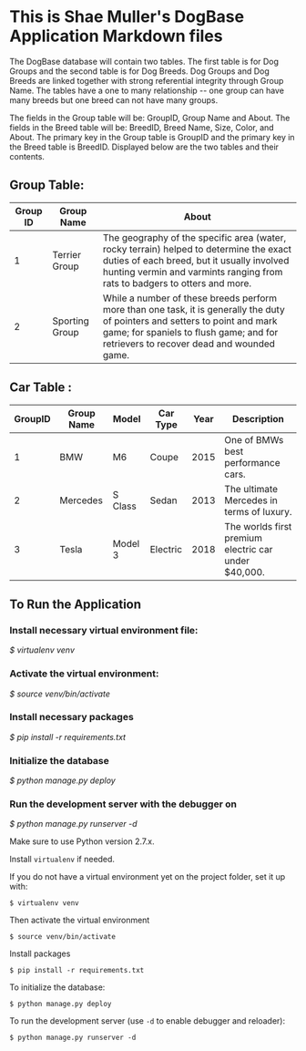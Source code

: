 # This is Shae Muller's DogBase Application Markdown files

The DogBase database will contain two tables. The first table is for Dog Groups and the second table is for Dog Breeds. Dog Groups and Dog Breeds are linked together with strong referential integrity through Group Name. The tables have a one to many relationship -- one group can have many breeds but one breed can not have many groups.

The fields in the Group table will be: GroupID, Group Name and About. The fields in the Breed table will be: BreedID, Breed Name, Size, Color, and About. The primary key in the Group table is GroupID and the primary key in the Breed table is BreedID. Displayed below are the two tables and their contents.

## Group Table:

Group ID |     Group Name   | About
---------|------------------|-----------------------------------
1        |  Terrier Group   |The geography of the specific area (water, rocky terrain) helped to determine the exact duties of each breed, but it usually involved hunting vermin and varmints ranging from rats to badgers to otters and more.
2        |  Sporting Group  |While a number of these breeds perform more than one task, it is generally the duty of pointers and setters to point and mark game; for spaniels to flush game; and for retrievers to recover dead and wounded game.





## Car Table  :

GroupID | Group Name | Model | Car Type | Year | Description
------| -------------| --------|------|----------|---------|
1 | BMW |  M6 | Coupe | 2015 | One of BMWs best performance cars.
2 | Mercedes | S Class | Sedan | 2013 | The ultimate Mercedes in terms of luxury.
3 | Tesla |Model 3 | Electric | 2018 | The worlds first premium electric car under $40,000.



## To Run the Application

### Install necessary virtual environment file:

  *$ virtualenv venv*

### Activate the virtual environment:

  *$ source venv/bin/activate*

### Install necessary packages

  *$ pip install -r requirements.txt*

### Initialize the database

  *$ python manage.py deploy*

### Run the development server with the debugger on

  *$ python manage.py runserver -d*




Make sure to use Python version 2.7.x.

Install `virtualenv` if needed.

If you do not have a virtual environment yet on the project folder, set it up with:

    $ virtualenv venv

Then activate the virtual environment

    $ source venv/bin/activate

Install packages

    $ pip install -r requirements.txt

To initialize the database:

    $ python manage.py deploy

To run the development server (use `-d` to enable debugger and reloader):

    $ python manage.py runserver -d
